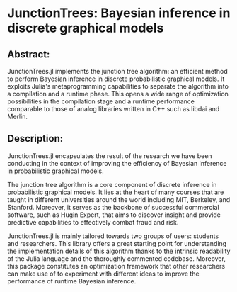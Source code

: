 JunctionTrees: Bayesian inference in discrete graphical models
==============================================================

Abstract:
---------

JunctionTrees.jl implements the junction tree algorithm: an efficient method to
perform Bayesian inference in discrete probabilistic graphical models. It
exploits Julia's metaprogramming capabilities to separate the algorithm into a
compilation and a runtime phase. This opens a wide range of optimization
possibilities in the compilation stage and a runtime performance comparable to
those of analog libraries written in C++ such as libdai and Merlin.

Description:
------------

JunctionTrees.jl encapsulates the result of the research we have been
conducting in the context of improving the efficiency of Bayesian inference in
probabilistic graphical models.

The junction tree algorithm is a core component of discrete inference in
probabilistic graphical models. It lies at the heart of many courses that are
taught in different universities around the world including MIT, Berkeley, and
Stanford. Moreover, it serves as the backbone of successful commercial
software, such as Hugin Expert, that aims to discover insight and provide
predictive capabilities to effectively combat fraud and risk.

JunctionTrees.jl is mainly tailored towards two groups of users: students and
researchers. This library offers a great starting point for understanding the
implementation details of this algorithm thanks to the intrinsic readability of
the Julia language and the thoroughly commented codebase. Moreover, this
package constitutes an optimization framework that other researchers can make
use of to experiment with different ideas to improve the performance of runtime
Bayesian inference.
